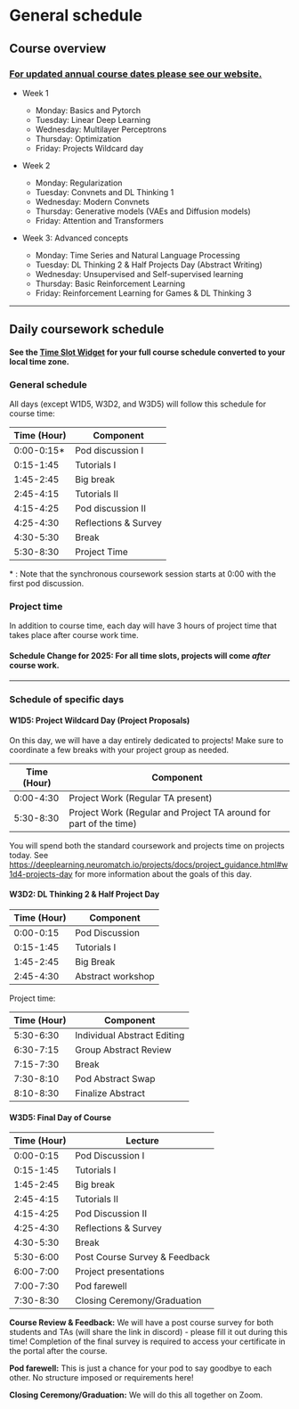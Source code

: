 # General schedule

## Course overview
### [For updated annual course dates please see our website.](https://neuromatch.io/courses/)

* Week 1
   * Monday: Basics and Pytorch
   * Tuesday: Linear Deep Learning
   * Wednesday: Multilayer Perceptrons
   * Thursday: Optimization
   * Friday: Projects Wildcard day

* Week 2
   * Monday: Regularization
   * Tuesday: Convnets and DL Thinking 1
   * Wednesday: Modern Convnets
   * Thursday: Generative models (VAEs and Diffusion models)
   * Friday: Attention and Transformers

* Week 3: Advanced concepts
   * Monday: Time Series and Natural Language Processing
   * Tuesday: DL Thinking 2 & Half Projects Day (Abstract Writing)
   * Wednesday: Unsupervised and Self-supervised learning
   * Thursday: Basic Reinforcement Learning
   * Friday: Reinforcement Learning for Games & DL Thinking 3
----

## Daily coursework schedule

#### See the [Time Slot Widget](https://neuromatchacademy.github.io/widgets/tz.html) for your full course schedule converted to your local time zone.

### General schedule
All days (except W1D5, W3D2, and W3D5) will follow this schedule for course time:

|    Time (Hour)   |    Component                          |
|------------------|---------------------------------------|
|    0:00-0:15\*   |    Pod discussion I                   |
|    0:15-1:45     |    Tutorials I                        |
|    1:45-2:45     |    Big break                          |
|    2:45-4:15     |    Tutorials II                       |
|    4:15-4:25     |    Pod discussion II                  |
|    4:25-4:30     |    Reflections & Survey               |
|    4:30-5:30     |    Break                              |
|    5:30-8:30     |    Project Time                       |

\* : Note that the synchronous coursework session starts at 0:00 with the first pod discussion.

### Project time
In addition to course time, each day will have 3 hours of project time that takes place after course work time.

#### **Schedule Change for 2025:** For all time slots, projects will come *after* course work.

----
### Schedule of specific days

#### W1D5: Project Wildcard Day (Project Proposals)
On this day, we will have a day entirely dedicated to projects! Make sure to coordinate a few breaks with your project group as needed.

|    Time (Hour)   |    Component                              |
|------------------|-------------------------------------------|
|    0:00-4:30     |    Project Work (Regular TA present)      |
|    5:30-8:30     |    Project Work (Regular and Project TA around for part of the time)   |

You will spend both the standard coursework and projects time on projects today. See https://deeplearning.neuromatch.io/projects/docs/project_guidance.html#w1d4-projects-day for more information about the goals of this day.



#### W3D2: DL Thinking 2 & Half Project Day

|    Time (Hour)   |    Component                              |
|------------------|-------------------------------------------|
|    0:00-0:15     |    Pod Discussion                         |
|    0:15-1:45     |    Tutorials I                            |
|    1:45-2:45     |    Big Break                              |
|    2:45-4:30     |    Abstract workshop                      |

Project time:

|    Time (Hour)   |    Component                              |
|------------------|-------------------------------------------|
|    5:30-6:30     |    Individual Abstract Editing            |
|    6:30-7:15     |    Group Abstract Review                  |
|    7:15-7:30     |    Break                                  |
|    7:30-8:10     |    Pod Abstract Swap                      |
|    8:10-8:30     |    Finalize Abstract                      |



#### W3D5: Final Day of Course

|    Time (Hour)   |    Lecture                                |
|-------------------|------------------------------------------|
|    0:00-0:15     |    Pod Discussion I                      |
|    0:15-1:45     |    Tutorials I                           |
|    1:45-2:45     |    Big break                             |
|    2:45-4:15     |    Tutorials II                          |
|    4:15-4:25     |    Pod Discussion II                     |
|    4:25-4:30     |    Reflections & Survey                  |
|    4:30-5:30     |    Break                                 |
|    5:30-6:00     |    Post Course Survey & Feedback         |
|    6:00-7:00     |    Project presentations                 |
|    7:00-7:30     |    Pod farewell                          |
|    7:30-8:30     |    Closing Ceremony/Graduation           |

**Course Review & Feedback:** We will have a post course survey for both students and TAs (will share the link in discord) - please fill it out during this time! Completion of the final survey is required to access your certificate in the portal after the course.

**Pod farewell:** This is just a chance for your pod to say goodbye to each other. No structure imposed or requirements here!

**Closing Ceremony/Graduation:** We will do this all together on Zoom.
